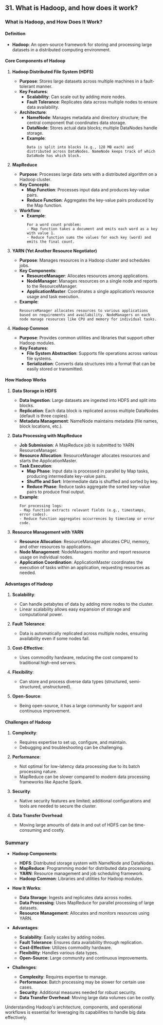## 31. What is Hadoop, and how does it work?


### What is Hadoop, and How Does It Work?

#### Definition
- **Hadoop**: An open-source framework for storing and processing large datasets in a distributed computing environment.

#### Core Components of Hadoop

1. **Hadoop Distributed File System (HDFS)**
   - **Purpose**: Stores large datasets across multiple machines in a fault-tolerant manner.
   - **Key Features**:
     - **Scalability**: Can scale out by adding more nodes.
     - **Fault Tolerance**: Replicates data across multiple nodes to ensure data availability.
   - **Architecture**:
     - **NameNode**: Manages metadata and directory structure; the central component that coordinates data storage.
     - **DataNode**: Stores actual data blocks; multiple DataNodes handle storage.
     - **Example**:
       ```plaintext
       Data is split into blocks (e.g., 128 MB each) and distributed across DataNodes. NameNode keeps track of which DataNode has which block.
       ```

2. **MapReduce**
   - **Purpose**: Processes large data sets with a distributed algorithm on a Hadoop cluster.
   - **Key Concepts**:
     - **Map Function**: Processes input data and produces key-value pairs.
     - **Reduce Function**: Aggregates the key-value pairs produced by the Map function.
   - **Workflow**:
     - **Example**:
       ```plaintext
       For a word count problem:
       - Map function takes a document and emits each word as a key with value 1.
       - Reduce function sums the values for each key (word) and emits the final count.
       ```

3. **YARN (Yet Another Resource Negotiator)**
   - **Purpose**: Manages resources in a Hadoop cluster and schedules jobs.
   - **Key Components**:
     - **ResourceManager**: Allocates resources among applications.
     - **NodeManager**: Manages resources on a single node and reports to the ResourceManager.
     - **ApplicationMaster**: Coordinates a single application’s resource usage and task execution.
   - **Example**:
     ```plaintext
     ResourceManager allocates resources to various applications based on requirements and availability. NodeManagers on each node manage resources like CPU and memory for individual tasks.
     ```

4. **Hadoop Common**
   - **Purpose**: Provides common utilities and libraries that support other Hadoop modules.
   - **Key Features**:
     - **File System Abstraction**: Supports file operations across various file systems.
     - **Serialization**: Converts data structures into a format that can be easily stored or transmitted.

#### How Hadoop Works

1. **Data Storage in HDFS**
   - **Data Ingestion**: Large datasets are ingested into HDFS and split into blocks.
   - **Replication**: Each data block is replicated across multiple DataNodes (default is three copies).
   - **Metadata Management**: NameNode maintains metadata (file names, block locations, etc.).

2. **Data Processing with MapReduce**
   - **Job Submission**: A MapReduce job is submitted to YARN ResourceManager.
   - **Resource Allocation**: ResourceManager allocates resources and starts the ApplicationMaster.
   - **Task Execution**:
     - **Map Phase**: Input data is processed in parallel by Map tasks, producing intermediate key-value pairs.
     - **Shuffle and Sort**: Intermediate data is shuffled and sorted by key.
     - **Reduce Phase**: Reduce tasks aggregate the sorted key-value pairs to produce final output.
   - **Example**:
     ```plaintext
     For processing logs:
     - Map function extracts relevant fields (e.g., timestamps, error codes).
     - Reduce function aggregates occurrences by timestamp or error code.
     ```

3. **Resource Management with YARN**
   - **Resource Allocation**: ResourceManager allocates CPU, memory, and other resources to applications.
   - **Node Management**: NodeManagers monitor and report resource usage on individual nodes.
   - **Application Coordination**: ApplicationMaster coordinates the execution of tasks within an application, requesting resources as needed.

#### Advantages of Hadoop

1. **Scalability**:
   - Can handle petabytes of data by adding more nodes to the cluster.
   - Linear scalability allows easy expansion of storage and computational power.

2. **Fault Tolerance**:
   - Data is automatically replicated across multiple nodes, ensuring availability even if some nodes fail.

3. **Cost-Effective**:
   - Uses commodity hardware, reducing the cost compared to traditional high-end servers.

4. **Flexibility**:
   - Can store and process diverse data types (structured, semi-structured, unstructured).

5. **Open-Source**:
   - Being open-source, it has a large community for support and continuous improvement.

#### Challenges of Hadoop

1. **Complexity**:
   - Requires expertise to set up, configure, and maintain.
   - Debugging and troubleshooting can be challenging.

2. **Performance**:
   - Not optimal for low-latency data processing due to its batch processing nature.
   - MapReduce can be slower compared to modern data processing frameworks like Apache Spark.

3. **Security**:
   - Native security features are limited; additional configurations and tools are needed to secure the cluster.

4. **Data Transfer Overhead**:
   - Moving large amounts of data in and out of HDFS can be time-consuming and costly.

### Summary

- **Hadoop Components**:
  - **HDFS**: Distributed storage system with NameNode and DataNodes.
  - **MapReduce**: Programming model for distributed data processing.
  - **YARN**: Resource management and job scheduling framework.
  - **Hadoop Common**: Libraries and utilities for Hadoop modules.

- **How It Works**:
  - **Data Storage**: Ingests and replicates data across nodes.
  - **Data Processing**: Uses MapReduce for parallel processing of large datasets.
  - **Resource Management**: Allocates and monitors resources using YARN.

- **Advantages**:
  - **Scalability**: Easily scales by adding nodes.
  - **Fault Tolerance**: Ensures data availability through replication.
  - **Cost-Effective**: Utilizes commodity hardware.
  - **Flexibility**: Handles various data types.
  - **Open-Source**: Large community and continuous improvements.

- **Challenges**:
  - **Complexity**: Requires expertise to manage.
  - **Performance**: Batch processing may be slower for certain use cases.
  - **Security**: Additional measures needed for robust security.
  - **Data Transfer Overhead**: Moving large data volumes can be costly.

Understanding Hadoop's architecture, components, and operational workflows is essential for leveraging its capabilities to handle big data effectively.